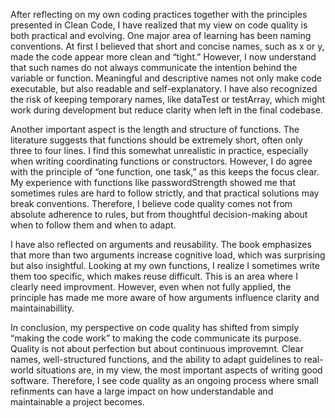 After reflecting on my own coding practices together with the principles presented in Clean Code, I have realized that my view on code quality is both practical and evolving. One major area of learning has been naming conventions. At first I believed that short and concise names, such as x or y, made the code appear more clean and “tight.” However, I now understand that such names do not always communicate the intention behind the variable or function. Meaningful and descriptive names not only make code executable, but also readable and self-explanatory. I have also recognized the risk of keeping temporary names, like dataTest or testArray, which might work during development but reduce clarity when left in the final codebase.

Another important aspect is the length and structure of functions. The literature suggests that functions should be extremely short, often only three to four lines. I find this somewhat unrealistic in practice, especially when writing coordinating functions or constructors. However, I do agree with the principle of “one function, one task,” as this keeps the focus clear. My experience with functions like passwordStrength showed me that sometimes rules are hard to follow strictly, and that practical solutions may break conventions. Therefore, I believe code quality comes not from absolute adherence to rules, but from thoughtful decision-making about when to follow them and when to adapt.

I have also reflected on arguments and reusability. The book emphasizes that more than two arguments increase cognitive load, which was surprising but also insightful. Looking at my own functions, I realize I sometimes write them too specific, which makes reuse difficult. This is an area where I clearly need improvment. However, even when not fully applied, the principle has made me more aware of how arguments influence clarity and maintainabillity.

In conclusion, my perspective on code quality has shifted from simply “making the code work” to making the code communicate its purpose. Quality is not about perfection but about continuous improvemnt. Clear names, well-structured functions, and the ability to adapt guidelines to real-world situations are, in my view, the most important aspects of writing good software. Therefore, I see code quality as an ongoing process where small refinments can have a large impact on how understandable and maintainable a project becomes.